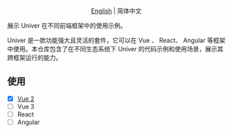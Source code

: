 
<p align="center">
    <a href="./README.md">English</a>
    |
    简体中文
</p>

展示 Univer 在不同前端框架中的使用示例。

Univer 是一款功能强大且灵活的套件，它可以在 Vue 、 React、 Angular 等框架中使用。本仓库包含了在不同生态系统下 Univer 的代码示例和使用场景，展示其跨框架运行的能力。

## 使用

- [x] [Vue 2](./vue2)
- [ ] Vue 3
- [ ] React
- [ ] Angular
